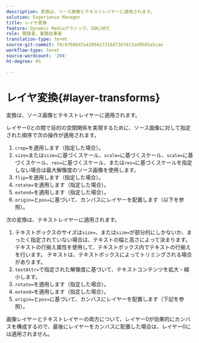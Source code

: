 ```yaml
---
description: 変換は、ソース画像とテキストレイヤーに適用されます。
solution: Experience Manager
title: レイヤ変換
feature: Dynamic Mediaクラシック，SDK/API
role: 開発者、業務従事者
translation-type: tm+mt
source-git-commit: f6c97606d7a4209427316d7367013ad9585a5cae
workflow-type: tm+mt
source-wordcount: '204'
ht-degree: 0%

---
```



# レイヤ変換{#layer-transforms}

変換は、ソース画像とテキストレイヤーに適用されます。

レイヤー0との間で目的の空間関係を実現するために、ソース画像に対して指定された順序で次の操作が適用されます。

1. `crop=`を適用します（指定した場合）。
1. `size=`または`size=`に基づくスケール、`scale=`に基づくスケール、`scale=`に基づくスケール、`res=`に基づくスケール、または`res=`に基づくスケールを指定しない場合は最大解像度のソース画像を使用します。
1. `flip=`を適用します（指定した場合）。
1. `rotate=`を適用します（指定した場合）。
1. `extend=`を適用します（指定した場合）。
1. `origin=`と`pos=`に基づいて、カンバスにレイヤーを配置します（以下を参照）。

次の変換は、テキストレイヤーに適用されます。

1. テキストボックスのサイズは`size=`、または`size=`が部分的にしかないか、まったく指定されていない場合は、テキストの幅と高さによって決まります。 テキストの行揃え属性を使用して、テキストボックス内でテキストの行揃えを行います。 テキストは、テキストボックスによってトリミングされる場合があります。
1. `textAttr=`で指定された解像度に基づいて、テキストコンテンツを拡大・縮小します。
1. `rotate=`を適用します（指定した場合）。
1. `extend=`を適用します（指定した場合）。
1. `origin=`と`pos=`に基づいて、カンバスにレイヤーを配置します（下記を参照）。

画像レイヤーとテキストレイヤーの両方について、レイヤー0が効果的にカンバスを構成するので、最後にレイヤーをカンバスに配置した場合は、レイヤー0には適用されません。
